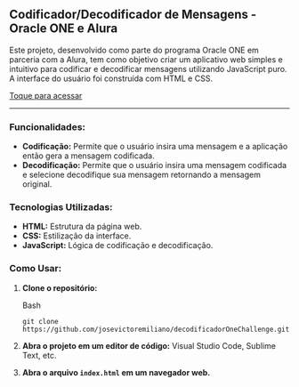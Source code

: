 ## Codificador/Decodificador de Mensagens - Oracle ONE e Alura

Este projeto, desenvolvido como parte do programa Oracle ONE em parceria com a Alura, tem como objetivo criar um aplicativo web simples e intuitivo para codificar e decodificar mensagens utilizando JavaScript puro. A interface do usuário foi construída com HTML e CSS.

[Toque para acessar](https://josevictoremiliano.github.io/decodificadorOneChallenge/)

-----

### **Funcionalidades:**

-   **Codificação:** Permite que o usuário insira uma mensagem e a aplicação então gera a mensagem codificada.
-   **Decodificação:** Permite que o usuário insira uma mensagem codificada e selecione decodifique sua mensagem retornando a mensagem original.


### **Tecnologias Utilizadas:**

-   **HTML:** Estrutura da página web.
-   **CSS:** Estilização da interface.
-   **JavaScript:** Lógica de codificação e decodificação.

### **Como Usar:**

1.  **Clone o repositório:**
    
    Bash
    
    ```
    git clone https://github.com/josevictoremiliano/decodificadorOneChallenge.git
    
    ```
    
2.  **Abra o projeto em um editor de código:** Visual Studio Code, Sublime Text, etc.
3.  **Abra o arquivo `index.html` em um navegador web.**
